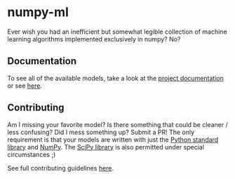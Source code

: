 # numpy-ml
Ever wish you had an inefficient but somewhat legible collection of machine
learning algorithms implemented exclusively in numpy? No?

## Documentation
To see all of the available models, take a look at the [project documentation](https://numpy-ml.readthedocs.io/) or see [here](https://github.com/ddbourgin/numpy-ml/blob/master/numpy_ml/README.md).

## Contributing

Am I missing your favorite model? Is there something that could be cleaner /
less confusing? Did I mess something up? Submit a PR! The only requirement is
that your models are written with just the [Python standard
library](https://docs.python.org/3/library/) and [NumPy](https://www.numpy.org/). The
[SciPy library](https://scipy.github.io/devdocs/) is also permitted under special
circumstances ;)

See full contributing guidelines [here](./CONTRIBUTING.md).
